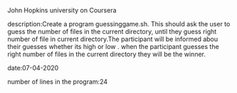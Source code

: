 John Hopkins university on Coursera

description:Create a program  guessinggame.sh. This should ask the user to guess the number of files in the current directory, until they guess right number of file in current directory.The participant will be informed abou their guesses whether its high or low . when the participant guesses the right number of files in the current directory they will be the winner.

date:07-04-2020

number of lines in the program:24

